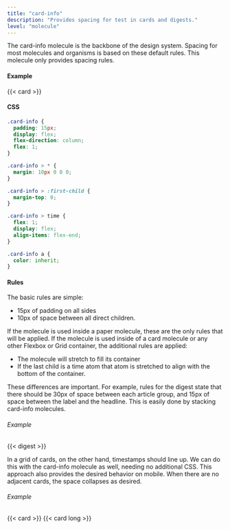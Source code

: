 ```yaml
---
title: "card-info"
description: "Provides spacing for test in cards and digests."
level: "molecule"
---
```


The card-info molecule is the backbone of the design system. Spacing for  most molecules and organisms is based on these default rules. This molecule only provides spacing rules.

#### Example
<div class="example">
  {{< card >}}
</div>

#### CSS
```css
.card-info {
  padding: 15px;
  display: flex;
  flex-direction: column;
  flex: 1;
}

.card-info > * {
  margin: 10px 0 0 0;
}

.card-info > :first-child {
  margin-top: 0;
}

.card-info > time {
  flex: 1;
  display: flex;
  align-items: flex-end;
}

.card-info a {
  color: inherit;
}
```

#### Rules

The basic rules are simple: 

+ 15px of padding on all sides 
+ 10px of space between all direct children. 

If the molecule is used inside a paper molecule, these are the only rules that will be applied. If the molecule is used inside of a card molecule or any other Flexbox or Grid container, the additional rules are applied: 

+ The molecule will stretch to fill its container
+ If the last child is a time atom that atom is stretched to align with the bottom of the container.

These differences are important. For example, rules for the digest state that there should be 30px of space between each article group, and 15px of space between the label and the headline. This is easily done by stacking card-info molecules.

###### Example
<div class="example grid">{{< digest >}}</div>

In a grid of cards, on the other hand, timestamps should line up. We can do this with the card-info molecule as well, needing no additional CSS.  This approach also provides the desired behavior on mobile. When there are no adjacent cards, the space collapses as desired.

###### Example
<div class="example grid">
  {{< card >}}
  {{< card long >}}
</div>
